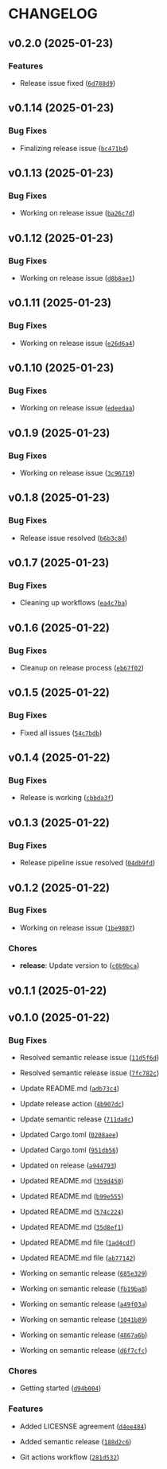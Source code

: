 # CHANGELOG


## v0.2.0 (2025-01-23)

### Features

- Release issue fixed
  ([`6d788d9`](https://github.com/shujaakbar2020/scanix/commit/6d788d9e88c6b4ba05a579c684ae3b5956b94fa3))


## v0.1.14 (2025-01-23)

### Bug Fixes

- Finalizing release issue
  ([`bc471b4`](https://github.com/shujaakbar2020/scanix/commit/bc471b4c43c95e8abcbb931f58a48a7aa3aa0a61))


## v0.1.13 (2025-01-23)

### Bug Fixes

- Working on release issue
  ([`ba26c7d`](https://github.com/shujaakbar2020/scanix/commit/ba26c7dc0bdeff57e7134e832307f19c8bde9880))


## v0.1.12 (2025-01-23)

### Bug Fixes

- Working on release issue
  ([`d8b8ae1`](https://github.com/shujaakbar2020/scanix/commit/d8b8ae1014f6f0877dd650cc421e7619782ba104))


## v0.1.11 (2025-01-23)

### Bug Fixes

- Working on release issue
  ([`e26d6a4`](https://github.com/shujaakbar2020/scanix/commit/e26d6a46f01f84d19045fa219bdf13de914ca1b1))


## v0.1.10 (2025-01-23)

### Bug Fixes

- Working on release issue
  ([`edeedaa`](https://github.com/shujaakbar2020/scanix/commit/edeedaacce01aa9c506dec60404cff4f978b3ac0))


## v0.1.9 (2025-01-23)

### Bug Fixes

- Working on release issue
  ([`3c96719`](https://github.com/shujaakbar2020/scanix/commit/3c96719960cb63fa98e89396d744e792c3aff2dd))


## v0.1.8 (2025-01-23)

### Bug Fixes

- Release issue resolved
  ([`b6b3c8d`](https://github.com/shujaakbar2020/scanix/commit/b6b3c8de938c548306ad37b92df6afe40c5266f1))


## v0.1.7 (2025-01-23)

### Bug Fixes

- Cleaning up workflows
  ([`ea4c7ba`](https://github.com/shujaakbar2020/scanix/commit/ea4c7bad1068f08a56131e7add6f0f956216188a))


## v0.1.6 (2025-01-22)

### Bug Fixes

- Cleanup on release process
  ([`eb67f02`](https://github.com/shujaakbar2020/scanix/commit/eb67f027fd4f78157866ef60e4355dfe2e963b20))


## v0.1.5 (2025-01-22)

### Bug Fixes

- Fixed all issues
  ([`54c7bdb`](https://github.com/shujaakbar2020/scanix/commit/54c7bdb3d47f5bec7297e7986f4786b8d3969aa2))


## v0.1.4 (2025-01-22)

### Bug Fixes

- Release is working
  ([`cbbda3f`](https://github.com/shujaakbar2020/scanix/commit/cbbda3f195621fbb6a90b9d25405decc2279ff61))


## v0.1.3 (2025-01-22)

### Bug Fixes

- Release pipeline issue resolved
  ([`04db9fd`](https://github.com/shujaakbar2020/scanix/commit/04db9fdcca6317b0501f8153c54cd4849f98c9cd))


## v0.1.2 (2025-01-22)

### Bug Fixes

- Working on release issue
  ([`1be9807`](https://github.com/shujaakbar2020/scanix/commit/1be9807785301d0b5f2f25b2d8a4dfc4dba74fd0))

### Chores

- **release**: Update version to
  ([`c0b9bca`](https://github.com/shujaakbar2020/scanix/commit/c0b9bca08f35134e4b79afd375ae5850ba5d9ef7))


## v0.1.1 (2025-01-22)


## v0.1.0 (2025-01-22)

### Bug Fixes

- Resolved semantic release issue
  ([`11d5f6d`](https://github.com/shujaakbar2020/scanix/commit/11d5f6da2ae2d1596f73578912e8f83fd3cc2acc))

- Resolved semantic release issue
  ([`7fc782c`](https://github.com/shujaakbar2020/scanix/commit/7fc782cadacbf032a129abe3da10fe8f76f3810e))

- Update README.md
  ([`adb73c4`](https://github.com/shujaakbar2020/scanix/commit/adb73c494164b3aee03fd601b815c7ebec5860f3))

- Update release action
  ([`4b907dc`](https://github.com/shujaakbar2020/scanix/commit/4b907dcdc80aa7f5a048fcb22ec09a884de05afb))

- Update semantic release
  ([`711da0c`](https://github.com/shujaakbar2020/scanix/commit/711da0c691ff9d044b43a37302833449f344010c))

- Updated Cargo.toml
  ([`0208aee`](https://github.com/shujaakbar2020/scanix/commit/0208aeea54521c2064b991b0824cf57569424dd2))

- Updated Cargo.toml
  ([`951db56`](https://github.com/shujaakbar2020/scanix/commit/951db56f17a47b3b1b9cc44acd023ba4da5dcfe1))

- Updated on release
  ([`a944793`](https://github.com/shujaakbar2020/scanix/commit/a944793eddba8011771bcfa7404ed06e4ee02434))

- Updated README.md
  ([`359d450`](https://github.com/shujaakbar2020/scanix/commit/359d4509a7a1583a73e91891655b7b8cddc8c3b5))

- Updated README.md
  ([`b99e555`](https://github.com/shujaakbar2020/scanix/commit/b99e555fd2216097b90c10aab6af852b1143dcc1))

- Updated README.md
  ([`574c224`](https://github.com/shujaakbar2020/scanix/commit/574c22415cdbc8f41b62f707c2de68ae053093e0))

- Updated README.md
  ([`35d8ef1`](https://github.com/shujaakbar2020/scanix/commit/35d8ef16ddc3bc0c549f0c869b99923e0045bc2c))

- Updated README.md file
  ([`1ad4cdf`](https://github.com/shujaakbar2020/scanix/commit/1ad4cdfb26efa6dbaca3d2aac93ec7ed725001d9))

- Updated README.md file
  ([`ab77142`](https://github.com/shujaakbar2020/scanix/commit/ab771422ce5689491811c7841379ad17ab56181e))

- Working on semantic release
  ([`685e329`](https://github.com/shujaakbar2020/scanix/commit/685e3298601119e9bf7310abc97b736da823c86b))

- Working on semantic release
  ([`fb19ba8`](https://github.com/shujaakbar2020/scanix/commit/fb19ba88bf55a53f86b53a60f3571a29c6065d1d))

- Working on semantic release
  ([`a49f03a`](https://github.com/shujaakbar2020/scanix/commit/a49f03a53992289a2343bec343cbb939744e5d9f))

- Working on semantic release
  ([`1041b89`](https://github.com/shujaakbar2020/scanix/commit/1041b89ba87a047b73197b84a83b06b86d7596fc))

- Working on semantic release
  ([`4867a6b`](https://github.com/shujaakbar2020/scanix/commit/4867a6bdc0122132bef3a4d33297e3cc33eeaf9e))

- Working on semantic release
  ([`d6f7cfc`](https://github.com/shujaakbar2020/scanix/commit/d6f7cfc3c4ed15bbe41d3cf2f9e1b3c7354c2255))

### Chores

- Getting started
  ([`d94b004`](https://github.com/shujaakbar2020/scanix/commit/d94b00438538c80acb1e0713d945f8f91d2ab477))

### Features

- Added LICESNSE agreement
  ([`d4ee484`](https://github.com/shujaakbar2020/scanix/commit/d4ee4840169458ee83b04ed971546e74c8f8e05d))

- Added semantic release
  ([`188d2c6`](https://github.com/shujaakbar2020/scanix/commit/188d2c683b0536ae2256167603fef876093b61cf))

- Git actions workflow
  ([`281d532`](https://github.com/shujaakbar2020/scanix/commit/281d532e4667ae80cfce051e51b106524ea97f33))
